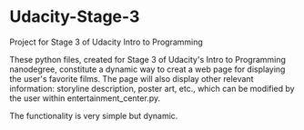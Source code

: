 # Udacity-Stage-3
Project for Stage 3 of Udacity Intro to Programming

These python files, created for Stage 3 of Udacity's Intro to Programming nanodegree, constitute a dynamic way to creat a web page for displaying the user's favorite films. The page will also display other relevant information: storyline description, poster art, etc., which can be modified by the user within entertainment_center.py.

The functionality is very simple but dynamic.

